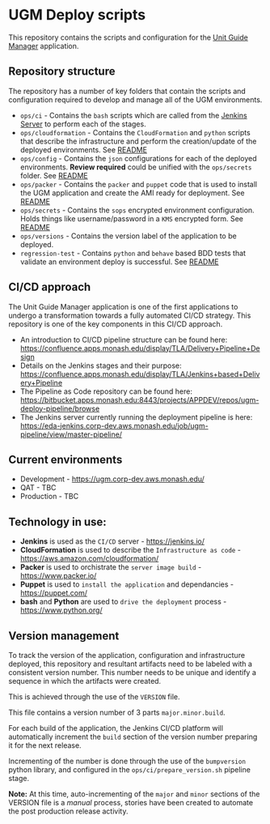 # UGM Deploy scripts

This repository contains the scripts and configuration for the [Unit Guide Manager](https://confluence.apps.monash.edu/display/UGM/Unit+Guide+Manager) application.

## Repository structure

The repository has a number of key folders that contain the scripts and configuration required to develop and manage all of the UGM environments.

* `ops/ci` - Contains the `bash` scripts which are called from the [Jenkins Server](https://eda-jenkins.corp-dev.aws.monash.edu/job/ugm-pipeline/view/master-pipeline/) to perform each of the stages.
* `ops/cloudformation` - Contains the `CloudFormation` and `python` scripts that describe the infrastructure and perform the creation/update of the deployed environments. See [README](ops/cloudformation/README.md)
* `ops/config` - Contains the `json` configurations for each of the deployed environments.  **Review required** could be unified with the `ops/secrets` folder. See [README](ops/config/README.md)
* `ops/packer` - Contains the `packer` and `puppet` code that is used to install the UGM application and create the AMI ready for deployment. See [README](ops/packer/README.md)
* `ops/secrets` - Contains the `sops` encrypted environment configuration.  Holds things like username/password in a `KMS` encrypted form. See [README](ops/secrets/README.md)
* `ops/versions` - Contains the version label of the application to be deployed.
* `regression-test` - Contains `python` and `behave` based BDD tests that validate an environment deploy is successful. See [README](ops/regression-test/README.md)

## CI/CD approach

The Unit Guide Manager application is one of the first applications to undergo a transformation towards a fully automated CI/CD strategy.
This repository is one of the key components in this CI/CD approach.


* An introduction to CI/CD pipeline structure can be found here: https://confluence.apps.monash.edu/display/TLA/Delivery+Pipeline+Design
* Details on the Jenkins stages and their purpose: https://confluence.apps.monash.edu/display/TLA/Jenkins+based+Delivery+Pipeline
* The Pipeline as Code repository can be found here: https://bitbucket.apps.monash.edu:8443/projects/APPDEV/repos/ugm-deploy-pipeline/browse
* The Jenkins server currently running the deployment pipeline is here: https://eda-jenkins.corp-dev.aws.monash.edu/job/ugm-pipeline/view/master-pipeline/

## Current environments

* Development - https://ugm.corp-dev.aws.monash.edu/
* QAT - TBC
* Production - TBC

## Technology in use:

* **Jenkins** is used as the `CI/CD` server - https://jenkins.io/
* **CloudFormation** is used to describe the `Infrastructure as code` - https://aws.amazon.com/cloudformation/
* **Packer** is used to orchistrate the `server image build` - https://www.packer.io/
* **Puppet** is used to `install the application` and dependancies - https://puppet.com/
* **bash** and **Python** are used to `drive the deployment` process - https://www.python.org/

## Version management

To track the version of the application, configuration and infrastructure deployed, this repository and resultant artifacts need to be labeled with a consistent version number.  This number needs to be unique and identify a sequence in which the artifacts were created.

This is achieved through the use of the `VERSION` file.

This file contains a version number of 3 parts `major.minor.build`.

For each build of the application, the Jenkins CI/CD platform will automatically increment the `build` section of the version number preparing it for the next release.

Incrementing of the number is done through the use of the `bumpversion` python library, and configured in the `ops/ci/prepare_version.sh` pipeline stage.

**Note:** At this time, auto-incrementing of the `major` and `minor` sections of the VERSION file is a *manual* process, stories have been created to automate the post production release activity.
